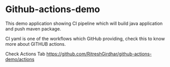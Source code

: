 # Github-actions-demo

This demo application showing CI pipeline which will build java application and push maven package.

CI yaml is one of the workflows which GitHub providing, check this to know more about  GITHUB actions.

Check Actions Tab https://github.com/RitreshGirdhar/github-actions-demo/actions

